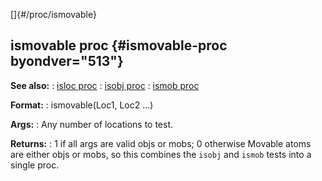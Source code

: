 []{#/proc/ismovable}
  ## ismovable proc {#ismovable-proc byondver="513"}
  **See also:**
  :   [isloc proc](ref/proc/isloc)
  :   [isobj proc](ref/proc/isobj)
  :   [ismob proc](ref/proc/ismob)
  <!-- -->
  **Format:**
  :   ismovable(Loc1, Loc2 \...)
  <!-- -->
  **Args:**
  :   Any number of locations to test.
  <!-- -->
  **Returns:**
  :   1 if all args are valid objs or mobs; 0 otherwise
  Movable atoms are either objs or mobs, so this combines the `isobj` and
  `ismob` tests into a single proc.